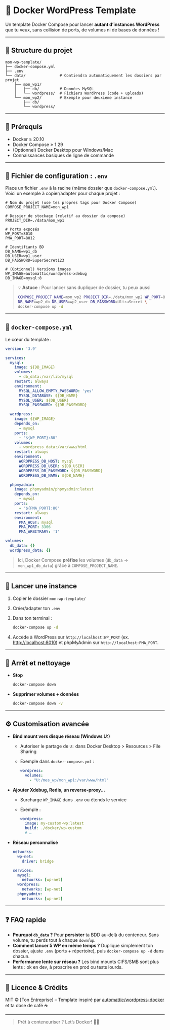 # 🚀 Docker WordPress Template

Un template Docker Compose pour lancer **autant d’instances WordPress** que tu veux, sans collision de ports, de volumes ni de bases de données !

---

## 📂 Structure du projet

```
mon-wp-template/
├── docker-compose.yml
├── .env
└── data/               # Contiendra automatiquement les dossiers par projet
    ├── mon_wp1/
    │   ├── db/         # Données MySQL
    │   └── wordpress/  # Fichiers WordPress (code + uploads)
    └── mon_wp2/        # Exemple pour deuxième instance
        ├── db/
        └── wordpress/
```

---

## 🔧 Prérequis

* Docker ≥ 20.10
* Docker Compose ≥ 1.29
* (Optionnel) Docker Desktop pour Windows/Mac
* Connaissances basiques de ligne de commande

---

## 📝 Fichier de configuration : `.env`

Place un fichier `.env` à la racine (même dossier que `docker-compose.yml`).
Voici un exemple à copier/adapter pour chaque projet :

```dotenv
# Nom du projet (use tes propres tags pour Docker Compose)
COMPOSE_PROJECT_NAME=mon_wp1

# Dossier de stockage (relatif au dossier du compose)
PROJECT_DIR=./data/mon_wp1

# Ports exposés
WP_PORT=8010
PMA_PORT=8012

# Identifiants BD
DB_NAME=wp1_db
DB_USER=wp1_user
DB_PASSWORD=SuperSecret123

# (Optionnel) Versions images
WP_IMAGE=automattic/wordpress-xdebug
DB_IMAGE=mysql:8
```

> 💡 **Astuce** : Pour lancer sans dupliquer de dossier, tu peux aussi
>
> ```bash
> COMPOSE_PROJECT_NAME=mon_wp2 PROJECT_DIR=./data/mon_wp2 WP_PORT=8020 PMA_PORT=8022 \
> DB_NAME=wp2_db DB_USER=wp2_user DB_PASSWORD=UltraSecret \
> docker-compose up -d
> ```

---

## 🐳 `docker-compose.yml`

Le cœur du template :

```yaml
version: '3.9'

services:
  mysql:
    image: ${DB_IMAGE}
    volumes:
      - db_data:/var/lib/mysql
    restart: always
    environment:
      MYSQL_ALLOW_EMPTY_PASSWORD: 'yes'
      MYSQL_DATABASE: ${DB_NAME}
      MYSQL_USER: ${DB_USER}
      MYSQL_PASSWORD: ${DB_PASSWORD}

  wordpress:
    image: ${WP_IMAGE}
    depends_on:
      - mysql
    ports:
      - "${WP_PORT}:80"
    volumes:
      - wordpress_data:/var/www/html
    restart: always
    environment:
      WORDPRESS_DB_HOST: mysql
      WORDPRESS_DB_USER: ${DB_USER}
      WORDPRESS_DB_PASSWORD: ${DB_PASSWORD}
      WORDPRESS_DB_NAME: ${DB_NAME}

  phpmyadmin:
    image: phpmyadmin/phpmyadmin:latest
    depends_on:
      - mysql
    ports:
      - "${PMA_PORT}:80"
    restart: always
    environment:
      PMA_HOST: mysql
      PMA_PORT: 3306
      PMA_ARBITRARY: '1'

volumes:
  db_data: {}
  wordpress_data: {}
```

> Ici, Docker Compose **préfixe** les volumes (`db_data` → `mon_wp1_db_data`) grâce à `COMPOSE_PROJECT_NAME`.

---

## 🚀 Lancer une instance

1. Copier le dossier `mon-wp-template/`
2. Créer/adapter ton `.env`
3. Dans ton terminal :

   ```bash
   docker-compose up -d
   ```
4. Accède à WordPress sur `http://localhost:WP_PORT` (ex. [http://localhost:8010](http://localhost:8010)) et phpMyAdmin sur `http://localhost:PMA_PORT`.

---

## 🛑 Arrêt et nettoyage

* **Stop**

  ```bash
  docker-compose down
  ```
* **Supprimer volumes + données**

  ```bash
  docker-compose down -v
  ```

---

## ⚙️ Customisation avancée

* **Bind mount vers disque réseau (Windows U:)**

  * Autoriser le partage de `U:` dans Docker Desktop > Resources > File Sharing
  * Exemple dans `docker-compose.yml` :

    ```yaml
    wordpress:
      volumes:
        - "U:/mes_wp/mon_wp1:/var/www/html"
    ```
* **Ajouter Xdebug, Redis, un reverse-proxy…**

  * Surcharge `WP_IMAGE` dans `.env` ou étends le service
  * Exemple :

    ```yaml
    wordpress:
      image: my-custom-wp:latest
      build: ./docker/wp-custom
      # …
    ```
* **Réseau personnalisé**

  ```yaml
  networks:
    wp-net:
      driver: bridge

  services:
    mysql:
      networks: [wp-net]
    wordpress:
      networks: [wp-net]
    phpmyadmin:
      networks: [wp-net]
  ```

---

## ❓ FAQ rapide

* **Pourquoi `db_data` ?**
  Pour **persister** ta BDD au-delà du conteneur. Sans volume, tu perds tout à chaque `down`/`up`.
* **Comment lancer 5 WP en même temps ?**
  Duplique simplement ton dossier, ajuste `.env` (ports + répertoire), puis `docker-compose up -d` dans chacun.
* **Performance lente sur réseau ?**
  Les bind mounts CIFS/SMB sont plus lents : ok en dev, à proscrire en prod ou tests lourds.

---

## 📖 Licence & Crédits

MIT © \[Ton Entreprise] – Template inspiré par [automattic/wordpress-docker](https://github.com/automattic/wordpress-docker) et ta dose de café ☕

---

> Prêt à conteneuriser ? Let’s Docker! 🐳✨
